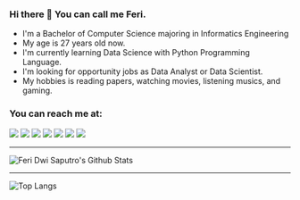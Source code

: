 ### Hi there 👋 You can call me Feri.

- I'm a Bachelor of Computer Science majoring in Informatics Engineering
- My age is 27 years old now.
- I'm currently learning Data Science with Python Programming Language.
- I'm looking for opportunity jobs as Data Analyst or Data Scientist.
- My hobbies is reading papers, watching movies, listening musics, and gaming.

### You can reach me at:

[<img src="https://img.shields.io/badge/Medium-12100E?style=for-the-badge&logo=medium&logoColor=white" />][medium]
[<img src="https://img.shields.io/badge/Facebook-1877F2?style=for-the-badge&logo=facebook&logoColor=white" />][facebook]
[<img src="https://img.shields.io/badge/Instagram-E4405F?style=for-the-badge&logo=instagram&logoColor=white" />][instagram]
[<img src="https://img.shields.io/badge/LinkedIn-0077B5?style=for-the-badge&logo=linkedin&logoColor=white" />][linkedin]
[<img src="https://img.shields.io/badge/WhatsApp-25D366?style=for-the-badge&logo=whatsapp&logoColor=white" />][whatsapp]
[<img src="https://img.shields.io/badge/Telegram-2CA5E0?style=for-the-badge&logo=telegram&logoColor=white" />][telegram]
[<img src="https://img.shields.io/badge/Gmail-D14836?style=for-the-badge&logo=gmail&logoColor=white" />][gmail]

[gmail]: mailto:feridwisa95@gmail.com
[medium]: https://www.medium.com/@ferids55
[linkedin]: https://www.linkedin.com/in/ferids
[instagram]: https://www.instagram.com/ferids55
[facebook]: https://www.facebook.com/feridwisa
[whatsapp]: https://wa.me/6289694855581
[telegram]: https://www.t.me/ferids55

---
![Feri Dwi Saputro's Github Stats](https://github-readme-stats.vercel.app/api?username=ferids55&show_icons=true&theme=radical)

---
![Top Langs](https://github-readme-stats.vercel.app/api/top-langs/?username=ferids55&layout=compact&theme=radical)


